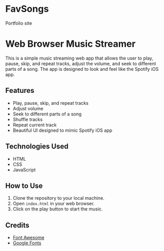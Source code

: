 # FavSongs
Portfolio site

# Web Browser Music Streamer

This is a simple music streaming web app that allows the user to play, pause, skip, and repeat tracks, adjust the volume, and seek to different parts of a song. The app is designed to look and feel like the Spotify iOS app.

## Features

- Play, pause, skip, and repeat tracks
- Adjust volume
- Seek to different parts of a song
- Shuffle tracks
- Repeat current track
- Beautiful UI designed to mimic Spotify iOS app

## Technologies Used

- HTML
- CSS
- JavaScript

## How to Use

1. Clone the repository to your local machine.
2. Open `index.html` in your web browser.
3. Click on the play button to start the music.

## Credits

- [Font Awesome](https://fontawesome.com/)
- [Google Fonts](https://fonts.google.com/)
